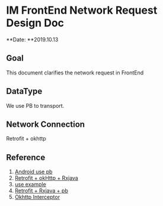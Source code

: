 # IM FrontEnd Network Request Design Doc

**Date: **2019.10.13

## Goal

This document clarifies the network request in FrontEnd

## DataType

We use PB to transport.

## Network Connection

Retrofit + okhttp

## Reference

1. [Android use pb](https://www.jianshu.com/p/acbc7df5decd?utm_source=oschina-app)
2. [Retrofit + okHttp + Rxjava](https://juejin.im/entry/58a8faf38d6d81005836195d)
3. [use example](https://github.com/SYSUcarey/FTEReader-Android/blob/master/code/Group13/FinalProject/app/src/main/java/fte/finalproject/service/BookService.java)
4. [Retrofit + Rxjava + pb](https://blog.csdn.net/qq137722697/article/details/81630666)
5. [Okhttp Interceptor](https://blog.csdn.net/RockyHua/article/details/80079621)
